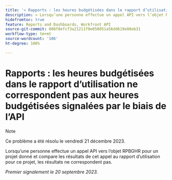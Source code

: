 ```yaml
---
title: '« Rapports : les heures budgétisées dans le rapport d’utilisation ne correspondent pas aux heures budgétisées signalées par le biais de l’API »'
description: « Lorsqu’une personne effectue un appel API vers l’objet RPBGHR pour un projet donné et compare les résultats de cet appel au rapport d’utilisation pour ce projet, les résultats ne correspondent pas.  »
hidefromtoc: true
feature: Reports and Dashboards, Workfront API
source-git-commit: 008f8efcf3a21211f0e058051a56dd619e88eb31
workflow-type: tm+mt
source-wordcount: '106'
ht-degree: 100%

---
```



# Rapports : les heures budgétisées dans le rapport d’utilisation ne correspondent pas aux heures budgétisées signalées par le biais de l’API

>[!NOTE]
>
>Ce problème a été résolu le vendredi 21 décembre 2023.

Lorsqu’une personne effectue un appel API vers l’objet RPBGHR pour un projet donné et compare les résultats de cet appel au rapport d’utilisation pour ce projet, les résultats ne correspondent pas.

_Premier signalement le 20 septembre 2023._
